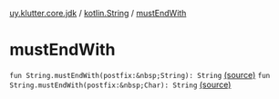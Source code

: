 [uy.klutter.core.jdk](../index.md) / [kotlin.String](index.md) / [mustEndWith](.)


# mustEndWith

`fun String.mustEndWith(postfix:&nbsp;String): String` [(source)](https://github.com/kohesive/klutter/blob/master/core-jdk6/src/main/kotlin/uy/klutter/core/jdk/Strings.kt#L64)
`fun String.mustEndWith(postfix:&nbsp;Char): String` [(source)](https://github.com/kohesive/klutter/blob/master/core-jdk6/src/main/kotlin/uy/klutter/core/jdk/Strings.kt#L72)


